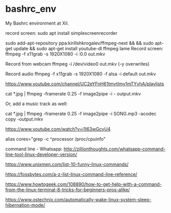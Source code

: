 # bashrc_env
My Bashrc environment at Xil.

record screen:
sudo apt install simplescreenrecorder

sudo add-apt-repository ppa:kirillshkrogalev/ffmpeg-next &&
&& sudo apt-get update &&
sudo apt-get install youtube-dl ffmpeg lame
Record screen:
  ffmpeg -f x11grab -s 1920X1080 -i :0.0 out.mkv

Record from webcam
  ffmpeg -i /dev/video0 out.mkv (-y overwrites) 

Record audio 
  ffmpeg -f x11grab -s 1920X1080  -f alsa -i default out.mkv
  
  https://www.youtube.com/channel/UC2eYFnH61tmytImy1mTYvhA/playlists
  
  cat *.jpg | ffmpeg -framerate 0.25 -f image2pipe -i - output.mkv

Or, add a music track as well:

cat *.jpg | ffmpeg -framerate 0.25 -f image2pipe -i SONG.mp3 -acodec copy -output.mkv 

https://www.youtube.com/watch?v=j1I63wGcvU4

alias cores="grep -c ^processor /proc/cpuinfo"

command line - Whatsapp:
http://zillionthoughts.com/whatsapp-command-line-tool-linux-developer-version/

https://www.unixmen.com/list-10-funny-linux-commands/

https://fossbytes.com/a-z-list-linux-command-line-reference/

https://www.howtogeek.com/108890/how-to-get-help-with-a-command-from-the-linux-terminal-8-tricks-for-beginners-pros-alike/


https://www.ostechnix.com/automatically-wake-linux-system-sleep-hibernation-mode/
